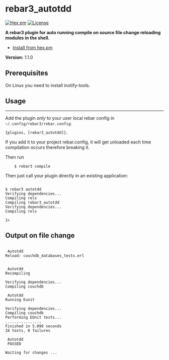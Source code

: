 # rebar3_autotdd

[![Hex pm](https://img.shields.io/hexpm/v/rebar3_autotdd.svg?style=flat-square&labelColor=5c676d&color=714a94)](https://hex.pm/packages/rebar3_autotdd)
[![License](https://img.shields.io/github/license/eyedouble/rebar3_autotdd?color=007ec6&style=flat-square)](LICENSE)

**A rebar3 plugin for auto running compile on source file change reloading modules in the shell.** 

- [Install from hex.pm](https://hex.pm/packages/reabr3_autotdd)


__Version:__ 1.1.0


## Prerequisites

On Linux you need to install inotify-tools.


## Usage
---

Add the plugin *only* to your user local rebar config in `~/.config/rebar3/rebar.config`:

    {plugins, [rebar3_autotdd]}.

If you add it to your project rebar.config, it will get unloaded each time compilation occurs therefore breaking it.

Then run
```
    $ rebar3 compile

```

Then just call your plugin directly in an existing application:

```

$ rebar3 autotdd
Verifying dependencies...
Compiling relx
Compiling rebar3_autotdd
Verifying dependencies...
Compiling relx

1>

```

## Output on file change
```

 Autotdd 
Reload: couchdb_databases_tests.erl 


 Autotdd 
Recompiling 

Verifying dependencies...
Compiling couchdb

 Autotdd 
Running Eunit 

Verifying dependencies...
Compiling couchdb
Performing EUnit tests...
................
Finished in 5.099 seconds
16 tests, 0 failures
 
 Autotdd 
 PASSED  

Waiting for changes ... 

```

